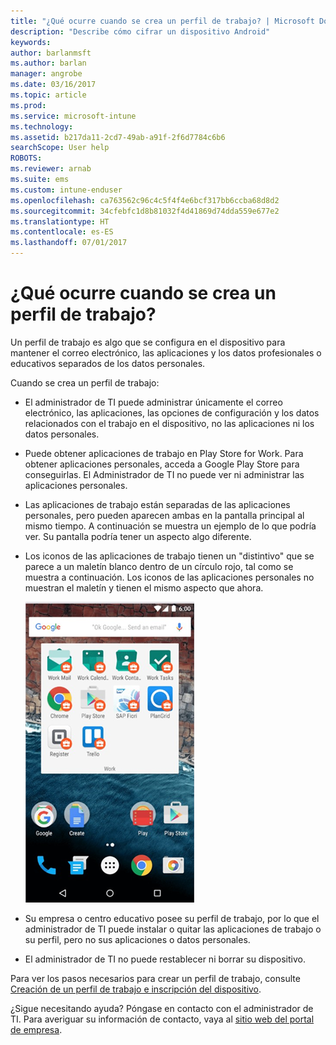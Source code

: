 ```yaml
---
title: "¿Qué ocurre cuando se crea un perfil de trabajo? | Microsoft Docs"
description: "Describe cómo cifrar un dispositivo Android"
keywords: 
author: barlanmsft
ms.author: barlan
manager: angrobe
ms.date: 03/16/2017
ms.topic: article
ms.prod: 
ms.service: microsoft-intune
ms.technology: 
ms.assetid: b217da11-2cd7-49ab-a91f-2f6d7784c6b6
searchScope: User help
ROBOTS: 
ms.reviewer: arnab
ms.suite: ems
ms.custom: intune-enduser
ms.openlocfilehash: ca763562c96c4c5f4f4e6bcf317bb6ccba68d8d2
ms.sourcegitcommit: 34cfebfc1d8b81032f4d41869d74dda559e677e2
ms.translationtype: HT
ms.contentlocale: es-ES
ms.lasthandoff: 07/01/2017
---
```

# <a name="what-happens-when-you-create-a-work-profile"></a>¿Qué ocurre cuando se crea un perfil de trabajo?

Un perfil de trabajo es algo que se configura en el dispositivo para mantener el correo electrónico, las aplicaciones y los datos profesionales o educativos separados de los datos personales.

Cuando se crea un perfil de trabajo:

- El administrador de TI puede administrar únicamente el correo electrónico, las aplicaciones, las opciones de configuración y los datos relacionados con el trabajo en el dispositivo, no las aplicaciones ni los datos personales.

- Puede obtener aplicaciones de trabajo en Play Store for Work. Para obtener aplicaciones personales, acceda a Google Play Store para conseguirlas. El Administrador de TI no puede ver ni administrar las aplicaciones personales.

- Las aplicaciones de trabajo están separadas de las aplicaciones personales, pero pueden aparecen ambas en la pantalla principal al mismo tiempo. A continuación se muestra un ejemplo de lo que podría ver. Su pantalla podría tener un aspecto algo diferente.

- Los iconos de las aplicaciones de trabajo tienen un "distintivo" que se parece a un maletín blanco dentro de un círculo rojo, tal como se muestra a continuación. Los iconos de las aplicaciones personales no muestran el maletín y tienen el mismo aspecto que ahora.

    ![Android Play Store for Work](./media/afw-google-play-store-for-work.png)

- Su empresa o centro educativo posee su perfil de trabajo, por lo que el administrador de TI puede instalar o quitar las aplicaciones de trabajo o su perfil, pero no sus aplicaciones o datos personales.
- El administrador de TI no puede restablecer ni borrar su dispositivo.

Para ver los pasos necesarios para crear un perfil de trabajo, consulte [Creación de un perfil de trabajo e inscripción del dispositivo](create-a-work-profile-and-enroll-your-device-in-intune-android.md).

¿Sigue necesitando ayuda? Póngase en contacto con el administrador de TI. Para averiguar su información de contacto, vaya al [sitio web del portal de empresa](http://portal.manage.microsoft.com).
